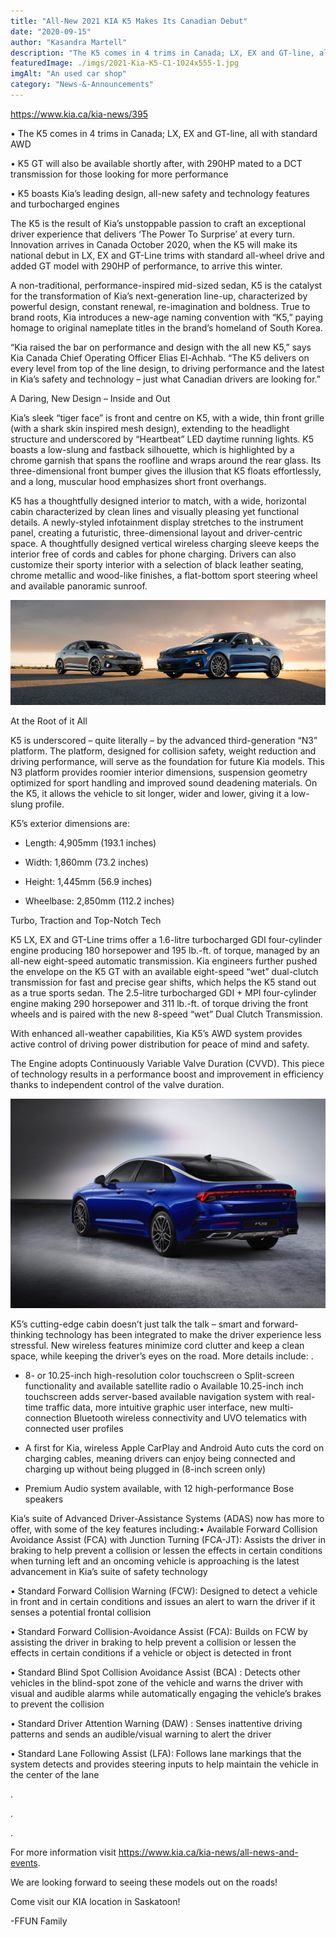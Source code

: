 ```yaml
---
title: "All-New 2021 KIA K5 Makes Its Canadian Debut"
date: "2020-09-15"
author: "Kasandra Martell"
description: "The K5 comes in 4 trims in Canada; LX, EX and GT-line, all with standard AWD."
featuredImage: ./imgs/2021-Kia-K5-C1-1024x555-1.jpg
imgAlt: "An used car shop"
category: "News-&-Announcements"
---
```


<!-- ![Markdown Logo](./imgs/2021-Kia-K5-C1-1024x555-1.jpg) -->

https://www.kia.ca/kia-news/395

• The K5 comes in 4 trims in Canada; LX, EX and GT-line, all with standard AWD

• K5 GT will also be available shortly after, with 290HP mated to a DCT transmission for those looking for more performance

• K5 boasts Kia’s leading design, all-new safety and technology features and turbocharged engines

The K5 is the result of Kia’s unstoppable passion to craft an exceptional driver experience that delivers ‘The Power To Surprise’ at every turn. Innovation arrives in Canada October 2020, when the K5 will make its national debut in LX, EX and GT-Line trims with standard all-wheel drive and added GT model with 290HP of performance, to arrive this winter.

A non-traditional, performance-inspired mid-sized sedan, K5 is the catalyst for the transformation of Kia’s next-generation line-up, characterized by powerful design, constant renewal, re-imagination and boldness. True to brand roots, Kia introduces a new-age naming convention with “K5,” paying homage to original nameplate titles in the brand’s homeland of South Korea.

“Kia raised the bar on performance and design with the all new K5,” says Kia Canada Chief Operating Officer Elias El-Achhab. “The K5 delivers on every level from top of the line design, to driving performance and the latest in Kia’s safety and technology – just what Canadian drivers are looking for.”

A Daring, New Design – Inside and Out

Kia’s sleek “tiger face” is front and centre on K5, with a wide, thin front grille (with a shark skin inspired mesh design), extending to the headlight structure and underscored by “Heartbeat” LED daytime running lights. K5 boasts a low-slung and fastback silhouette, which is highlighted by a chrome garnish that spans the roofline and wraps around the rear glass. Its three-dimensional front bumper gives the illusion that K5 floats effortlessly, and a long, muscular hood emphasizes short front overhangs.

K5 has a thoughtfully designed interior to match, with a wide, horizontal cabin characterized by clean lines and visually pleasing yet functional details. A newly-styled infotainment display stretches to the instrument panel, creating a futuristic, three-dimensional layout and driver-centric space. A thoughtfully designed vertical wireless charging sleeve keeps the interior free of cords and cables for phone charging. Drivers can also customize their sporty interior with a selection of black leather seating, chrome metallic and wood-like finishes, a flat-bottom sport steering wheel and available panoramic sunroof.

![Markdown Logo](./imgs/New-KIA.jpg)

At the Root of it All

K5 is underscored – quite literally – by the advanced third-generation “N3” platform. The platform, designed for collision safety, weight reduction and driving performance, will serve as the foundation for future Kia models. This N3 platform provides roomier interior dimensions, suspension geometry optimized for sport handling and improved sound deadening materials. On the K5, it allows the vehicle to sit longer, wider and lower, giving it a low-slung profile.

K5’s exterior dimensions are:

- Length: 4,905mm (193.1 inches)

- Width: 1,860mm (73.2 inches)

- Height: 1,445mm (56.9 inches)

- Wheelbase: 2,850mm (112.2 inches)

Turbo, Traction and Top-Notch Tech

K5 LX, EX and GT-Line trims offer a 1.6-litre turbocharged GDI four-cylinder engine producing 180 horsepower and 195 lb.-ft. of torque, managed by an all-new eight-speed automatic transmission. Kia engineers further pushed the envelope on the K5 GT with an available eight-speed “wet” dual-clutch transmission for fast and precise gear shifts, which helps the K5 stand out as a true sports sedan. The 2.5-litre turbocharged GDI + MPI four-cylinder engine making 290 horsepower and 311 lb.-ft. of torque driving the front wheels and is paired with the new 8-speed “wet” Dual Clutch Transmission.

With enhanced all-weather capabilities, Kia K5’s AWD system provides active control of driving power distribution for peace of mind and safety.

The Engine adopts Continuously Variable Valve Duration (CVVD). This piece of technology results in a performance boost and improvement in efficiency thanks to independent control of the valve duration.

![Markdown Logo](./imgs/2021-kia-k5optima-2-1536x1024.jpg)

K5’s cutting-edge cabin doesn’t just talk the talk – smart and forward-thinking technology has been integrated to make the driver experience less stressful. New wireless features minimize cord clutter and keep a clean space, while keeping the driver’s eyes on the road. More details include: .

- 8- or 10.25-inch high-resolution color touchscreen
  o Split-screen functionality and available satellite radio
  o Available 10.25-inch inch touchscreen adds server-based available navigation system with real-time traffic data, more intuitive graphic user interface, new multi-connection Bluetooth wireless connectivity and UVO telematics with connected user profiles

- A first for Kia, wireless Apple CarPlay and Android Auto cuts the cord on charging cables, meaning drivers can enjoy being connected and charging up without being plugged in (8-inch screen only)

- Premium Audio system available, with 12 high-performance Bose speakers

Kia’s suite of Advanced Driver-Assistance Systems (ADAS) now has more to offer, with some of the key features including:• Available Forward Collision Avoidance Assist (FCA) with Junction Turning (FCA-JT): Assists the driver in braking to help prevent a collision or lessen the effects in certain conditions when turning left and an oncoming vehicle is approaching is the latest advancement in Kia’s suite of safety technology

• Standard Forward Collision Warning (FCW): Designed to detect a vehicle in front and in certain conditions and issues an alert to warn the driver if it senses a potential frontal collision

• Standard Forward Collision-Avoidance Assist (FCA): Builds on FCW by assisting the driver in braking to help prevent a collision or lessen the effects in certain conditions if a vehicle or object is detected in front

• Standard Blind Spot Collision Avoidance Assist (BCA) : Detects other vehicles in the blind-spot zone of the vehicle and warns the driver with visual and audible alarms while automatically engaging the vehicle’s brakes to prevent the collision

• Standard Driver Attention Warning (DAW) : Senses inattentive driving patterns and sends an audible/visual warning to alert the driver

• Standard Lane Following Assist (LFA): Follows lane markings that the system detects and provides steering inputs to help maintain the vehicle in the center of the lane

.

.

.

For more information visit https://www.kia.ca/kia-news/all-news-and-events.

We are looking forward to seeing these models out on the roads!

Come visit our KIA location in Saskatoon!

-FFUN Family
